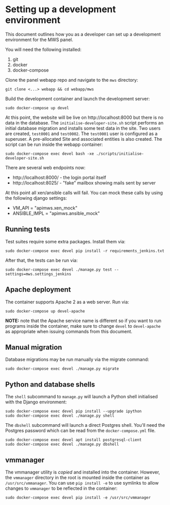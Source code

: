 # Setting up a development environment

This document outlines how you as a developer can set up a development
environment for the MWS panel.

You will need the following installed:

1. git
2. docker
3. docker-compose

Clone the panel webapp repo and navigate to the ``mws`` directory:

```console
git clone <...> webapp && cd webapp/mws
```

Build the development container and launch the development server:

```
sudo docker-compose up devel
```

At this point, the website will be live on http://localhost:8000 but there is no
data in the database. The ``initialise-developer-site.sh`` script performs an
initial database migration and installs some test data in the site. Two users
are created, ``test0001`` and ``test0002``. The ``test0001`` user is configured
as a superuser. A pre-allocated Site and associated entities is also created. 
The script can be run inside the webapp container:

```
sudo docker-compose exec devel bash -xe ./scripts/initialise-developer-site.sh
```

There are several web endpoints now:

* http://localhost:8000/ - the login portal itself
* http://localhost:8025/ - "fake" mailbox showing mails sent by server

At this point all xen/ansible calls will fail. You can mock these calls by using the following django settings:

* VM_API = "apimws.xen_mock"
* ANSIBLE_IMPL = "apimws.ansible_mock"

## Running tests

Test suites require some extra packages. Install them via:

```
sudo docker-compose exec devel pip install -r requirements_jenkins.txt
```

After that, the tests can be run via:

```
sudo docker-compose exec devel ./manage.py test --settings=mws.settings_jenkins
```

## Apache deployment

The container supports Apache 2 as a web server. Run via:

```
sudo docker-compose up devel-apache
```

**NOTE:** note that the Apache service name is different so if you want to run
programs inside the container, make sure to change ``devel`` to ``devel-apache``
as appropriate when issuing commands from this document.

## Manual migration

Database migrations may be run manually via the migrate command:

```
sudo docker-compose exec devel ./manage.py migrate
```

## Python and database shells

The ``shell`` subcommand to ``manage.py`` will launch a Python shell initialised
with the Django environment:

```
sudo docker-compose exec devel pip install --upgrade ipython
sudo docker-compose exec devel ./manage.py shell
```

The ``dbshell`` subcommand will launch a direct Postgres shell. You'll need the
Postgres password which can be read from the ``docker-compose.yml`` file.

```
sudo docker-compose exec devel apt install postgresql-client
sudo docker-compose exec devel ./manage.py dbshell
```

## vmmanager

The vmmanager utility is *copied* and installed into the container. However, the
``vmmanager`` directory in the root is mounted inside the container as
``/usr/src/vmmanager``. You can use ``pip install -e`` to use symlinks to allow
changes to ``vmmanager`` to be reflected in the container:

```
sudo docker-compose exec devel pip install -e /usr/src/vmmanager
```
